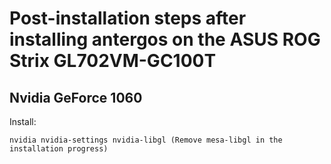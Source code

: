 # Post-installation steps after installing antergos on the ASUS ROG Strix GL702VM-GC100T

## Nvidia GeForce 1060

Install:

```
nvidia nvidia-settings nvidia-libgl (Remove mesa-libgl in the installation progress)
```

